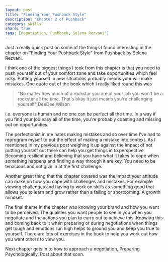 ```yaml
---
layout: post
title: "Finding Your Pushback Style"
description: "Chapter 2 of Pushback"
category: skills
share: true
tags: [negotiation, Pushback, Selena Rezvani"]
---
```


Just a really quick post on some of the things I found interesting in the chapter on "Finding Your Pushback Style" from Pushback by Selena Rezvani.

I think one of the biggest things I took from this chapter is that you need to push yourself out of your comfort zone and take opportunities which feel risky. Putting yourself in new situations probably means your will make mistakes. One quote out of the book which I really liked round this was 

> "No matter how much of a rockstar you are at your job you won't be a rockstar all the time. That's okay it just means you're challenging yourself" DeeDee Wilson

i.e. everyone is human and no one can be perfect all the time. In a way if you find your job easy all of the time, you're probably coasting and missing out on opportunities.

The perfectionist in me hates making mistakes and so over time I've had to reprogram myself to put the effect of making a mistake into context. As I mentioned in my previous post weighing it up against the impact of not putting yourself out there can help you get things in to perspective. Becoming resilient and believing that you have what it takes to cope when something happens and finding a way through it are key. You need to be tenacious and not give in at the first challenge. 

Another great thing that the chapter covered was the impact your attitude can make on how you cope with challenges and mistakes. For example viewing challenges and having to work on skills as something good that allows you to learn and grow rather than a failing or shortcoming. A growth mindset.

The final theme in the chapter was knowing your brand and how you want to be perceived. The qualities you want people to see in you when  you negotiate and the actions you plan to carry out to achieve this. Knowing this and coming back to it when preparing or  during negotiations when things get tough and emotions run high helps to ground you and keep you true to yourself.  There are lots of exercises in the book to help you work out how you want others to view you.

Next chapter gets in to how to approach a negotiation, Preparing Psychologically. Post about that soon.

